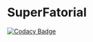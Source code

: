 # SuperFatorial
[![Codacy Badge](https://api.codacy.com/project/badge/Grade/767153e34e8b47618fff5b1d189c5299)](https://app.codacy.com/app/victormafra/SuperFatorial?utm_source=github.com&utm_medium=referral&utm_content=victormafra/SuperFatorial&utm_campaign=badger)